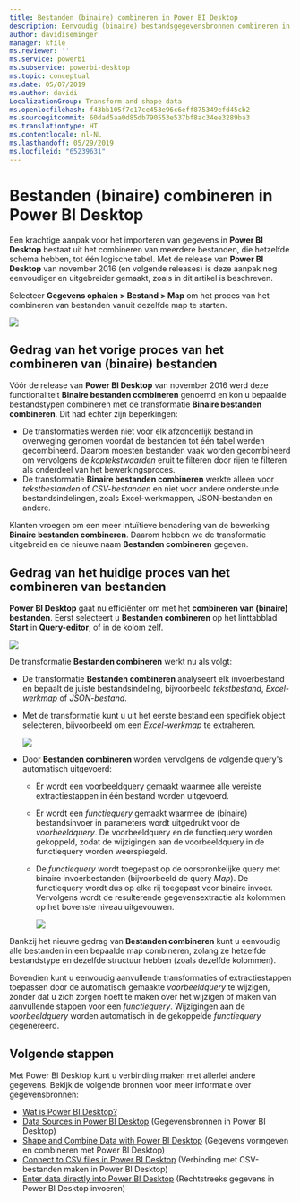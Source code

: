 ```yaml
---
title: Bestanden (binaire) combineren in Power BI Desktop
description: Eenvoudig (binaire) bestandsgegevensbronnen combineren in Power BI Desktop
author: davidiseminger
manager: kfile
ms.reviewer: ''
ms.service: powerbi
ms.subservice: powerbi-desktop
ms.topic: conceptual
ms.date: 05/07/2019
ms.author: davidi
LocalizationGroup: Transform and shape data
ms.openlocfilehash: f43bb105f7e17ce453e96c6eff875349efd45cb2
ms.sourcegitcommit: 60dad5aa0d85db790553e537bf8ac34ee3289ba3
ms.translationtype: HT
ms.contentlocale: nl-NL
ms.lasthandoff: 05/29/2019
ms.locfileid: "65239631"
---
```

# <a name="combine-files-binaries-in-power-bi-desktop"></a>Bestanden (binaire) combineren in Power BI Desktop
Een krachtige aanpak voor het importeren van gegevens in **Power BI Desktop** bestaat uit het combineren van meerdere bestanden, die hetzelfde schema hebben, tot één logische tabel. Met de release van **Power BI Desktop** van november 2016 (en volgende releases) is deze aanpak nog eenvoudiger en uitgebreider gemaakt, zoals in dit artikel is beschreven.

Selecteer **Gegevens ophalen > Bestand > Map** om het proces van het combineren van bestanden vanuit dezelfde map te starten.

![](media/desktop-combine-binaries/combine-binaries_1.png)

## <a name="previous-combine-files-binaries-behavior"></a>Gedrag van het vorige proces van het combineren van (binaire) bestanden
Vóór de release van **Power BI Desktop** van november 2016 werd deze functionaliteit **Binaire bestanden combineren** genoemd en kon u bepaalde bestandstypen combineren met de transformatie **Binaire bestanden combineren**. Dit had echter zijn beperkingen:

* De transformaties werden niet voor elk afzonderlijk bestand in overweging genomen voordat de bestanden tot één tabel werden gecombineerd. Daarom moesten bestanden vaak worden gecombineerd om vervolgens de *koptekstwaarden* eruit te filteren door rijen te filteren als onderdeel van het bewerkingsproces.
* De transformatie **Binaire bestanden combineren** werkte alleen voor *tekstbestanden* of *CSV-bestanden* en niet voor andere ondersteunde bestandsindelingen, zoals Excel-werkmappen, JSON-bestanden en andere.

Klanten vroegen om een meer intuïtieve benadering van de bewerking **Binaire bestanden combineren**. Daarom hebben we de transformatie uitgebreid en de nieuwe naam **Bestanden combineren** gegeven.

## <a name="current-combine-files-behavior"></a>Gedrag van het huidige proces van het combineren van bestanden
**Power BI Desktop** gaat nu efficiënter om met het **combineren van (binaire) bestanden**. Eerst selecteert u **Bestanden combineren** op het linttabblad **Start** in **Query-editor**, of in de kolom zelf.

![](media/desktop-combine-binaries/combine-binaries_2a.png)

De transformatie **Bestanden combineren** werkt nu als volgt:

* De transformatie **Bestanden combineren** analyseert elk invoerbestand en bepaalt de juiste bestandsindeling, bijvoorbeeld *tekstbestand*, *Excel-werkmap* of *JSON-bestand*.
* Met de transformatie kunt u uit het eerste bestand een specifiek object selecteren, bijvoorbeeld om een *Excel-werkmap* te extraheren.
  
  ![](media/desktop-combine-binaries/combine-binaries_3.png)
* Door **Bestanden combineren** worden vervolgens de volgende query's automatisch uitgevoerd:
  
  * Er wordt een voorbeeldquery gemaakt waarmee alle vereiste extractiestappen in één bestand worden uitgevoerd.
  * Er wordt een *functiequery* gemaakt waarmee de (binaire) bestandsinvoer in parameters wordt uitgedrukt voor de *voorbeeldquery*. De voorbeeldquery en de functiequery worden gekoppeld, zodat de wijzigingen aan de voorbeeldquery in de functiequery worden weerspiegeld.
  * De *functiequery* wordt toegepast op de oorspronkelijke query met binaire invoerbestanden (bijvoorbeeld de query *Map*). De functiequery wordt dus op elke rij toegepast voor binaire invoer. Vervolgens wordt de resulterende gegevensextractie als kolommen op het bovenste niveau uitgevouwen.
    
    ![](media/desktop-combine-binaries/combine-binaries_4.png)

Dankzij het nieuwe gedrag van **Bestanden combineren** kunt u eenvoudig alle bestanden in een bepaalde map combineren, zolang ze hetzelfde bestandstype en dezelfde structuur hebben (zoals dezelfde kolommen).

Bovendien kunt u eenvoudig aanvullende transformaties of extractiestappen toepassen door de automatisch gemaakte *voorbeeldquery* te wijzigen, zonder dat u zich zorgen hoeft te maken over het wijzigen of maken van aanvullende stappen voor een *functiequery*. Wijzigingen aan de *voorbeeldquery* worden automatisch in de gekoppelde *functiequery* gegenereerd.

## <a name="next-steps"></a>Volgende stappen
Met Power BI Desktop kunt u verbinding maken met allerlei andere gegevens. Bekijk de volgende bronnen voor meer informatie over gegevensbronnen:

* [Wat is Power BI Desktop?](desktop-what-is-desktop.md)
* [Data Sources in Power BI Desktop](desktop-data-sources.md) (Gegevensbronnen in Power BI Desktop)
* [Shape and Combine Data with Power BI Desktop](desktop-shape-and-combine-data.md) (Gegevens vormgeven en combineren met Power BI Desktop)
* [Connect to CSV files in Power BI Desktop](desktop-connect-csv.md) (Verbinding met CSV-bestanden maken in Power BI Desktop)   
* [Enter data directly into Power BI Desktop](desktop-enter-data-directly-into-desktop.md) (Rechtstreeks gegevens in Power BI Desktop invoeren)   

